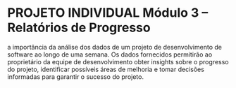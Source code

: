 # PROJETO INDIVIDUAL Módulo 3 – Relatórios de Progresso
a importância da análise dos dados de um projeto de desenvolvimento de software ao longo de uma semana. Os dados fornecidos  permitirão ao proprietário da equipe de desenvolvimento obter insights sobre o progresso do projeto, identificar possíveis áreas de melhoria e tomar decisões informadas para  garantir o sucesso do projeto.
